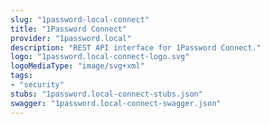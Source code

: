 ```yaml
---
slug: "1password-local-connect"
title: "1Password Connect"
provider: "1password.local"
description: "REST API interface for 1Password Connect."
logo: "1password.local-connect-logo.svg"
logoMediaType: "image/svg+xml"
tags:
- "security"
stubs: "1password.local-connect-stubs.json"
swagger: "1password.local-connect-swagger.json"
---
```

